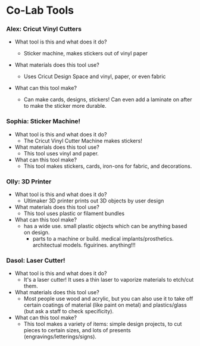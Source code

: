 # Co-Lab Tools
### Alex: Cricut Vinyl Cutters

- What tool is this and what does it do?
  - Sticker machine, makes stickers out of vinyl paper
	
- What materials does this tool use?
  - Uses Cricut Design Space and vinyl, paper, or even fabric
- What can this tool make?
  - Can make cards, designs, stickers! Can even add a laminate on after to make the sticker more durable.


### Sophia: Sticker Machine!

- What tool is this and what does it do?
  - The Cricut Vinyl Cutter Machine makes stickers!
- What materials does this tool use?
  - This tool uses vinyl and paper.
- What can this tool make?
  - This tool makes stickers, cards, iron-ons for fabric, and decorations.

### Olly: 3D Printer

- What tool is this and what does it do?
  - Ultimaker 3D printer prints out 3D objects by user design
- What materials does this tool use?
  - This tool uses plastic or filament bundles
- What can this tool make?
  - has a wide use. small plastic objects which can be anything based on design.
    - parts to a machine or build. medical implants/prosthetics. architectual models. figuirines. anything!!!


### Dasol: Laser Cutter!

- What tool is this and what does it do?
  - It's a laser cutter! It uses a thin laser to vaporize materials to etch/cut them.
- What materials does this tool use?
  - Most people use wood and acrylic, but you can also use it to take off certain coatings of material (like paint on metal) and plastics/glass (but ask a staff to check specificity).
- What can this tool make?
  - This tool makes a variety of items: simple design projects, to cut pieces to certain sizes, and lots of presents (engravings/letterings/signs). 
